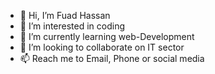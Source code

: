 - 👋 Hi, I’m Fuad Hassan
- 👀 I’m interested in coding
- 🌱 I’m currently learning web-Development
- 💞️ I’m looking to collaborate on IT sector
- 📫 Reach me to Email, Phone or social media

<!---
mdfuadhassan/mdfuadhassan is a ✨ special ✨ repository because its `README.md` (this file) appears on your GitHub profile.
You can click the Preview link to take a look at your changes.
--->
